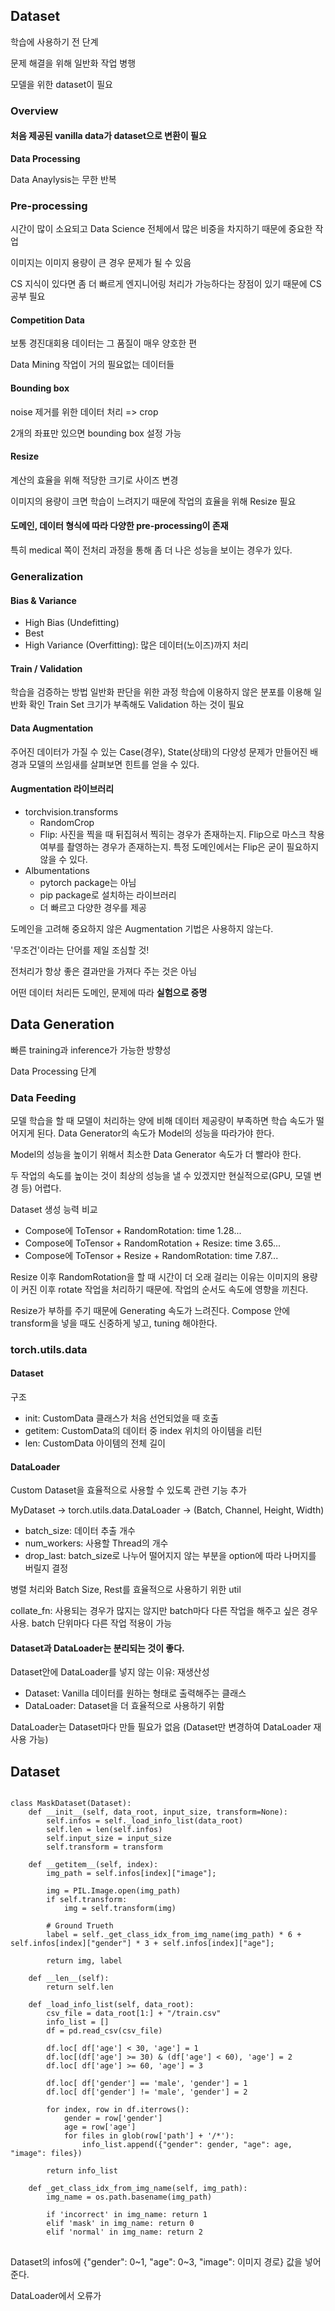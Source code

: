 ## Dataset
학습에 사용하기 전 단계

문제 해결을 위해 일반화 작업 병행

모델을 위한 dataset이 필요

### Overview
#### 처음 제공된 vanilla data가 dataset으로 변환이 필요
**Data Processing**

Data Anaylysis는 무한 반복

### Pre-processing
시간이 많이 소요되고 Data Science 전체에서 많은 비중을 차지하기 때문에 중요한 작업

이미지는 이미지 용량이 큰 경우 문제가 될 수 있음

CS 지식이 있다면 좀 더 빠르게 엔지니어링 처리가 가능하다는 장점이 있기 때문에 CS 공부 필요

#### Competition Data
보통 경진대회용 데이터는 그 품질이 매우 양호한 편

Data Mining 작업이 거의 필요없는 데이터들

#### Bounding box
noise 제거를 위한 데이터 처리
=> crop

2개의 좌표만 있으면 bounding box 설정 가능

#### Resize
계산의 효율을 위해 적당한 크기로 사이즈 변경

이미지의 용량이 크면 학습이 느려지기 때문에 작업의 효율을 위해 Resize 필요

#### 도메인, 데이터 형식에 따라 다양한 pre-processing이 존재
특히 medical 쪽이 전처리 과정을 통해 좀 더 나은 성능을 보이는 경우가 있다.

### Generalization
#### Bias & Variance
- High Bias (Undefitting)
- Best
- High Variance (Overfitting): 많은 데이터(노이즈)까지 처리

#### Train / Validation
학습을 검증하는 방법
일반화 판단을 위한 과정
학습에 이용하지 않은 분포를 이용해 일반화 확인
Train Set 크기가 부족해도 Validation 하는 것이 필요

#### Data Augmentation
주어진 데이터가 가질 수 있는 Case(경우), State(상태)의 다양성
문제가 만들어진 배경과 모델의 쓰임새를 살펴보면 힌트를 얻을 수 있다.

#### Augmentation 라이브러리
- torchvision.transforms
  + RandomCrop
  + Flip: 사진을 찍을 때 뒤집혀서 찍히는 경우가 존재하는지. Flip으로 마스크 착용 여부를 촬영하는 경우가 존재하는지. 특정 도메인에서는 Flip은 굳이 필요하지 않을 수 있다.
- Albumentations
  + pytorch package는 아님
  + pip package로 설치하는 라이브러리
  + 더 빠르고 다양한 경우를 제공

도메인을 고려해 중요하지 않은 Augmentation 기법은 사용하지 않는다.

'무조건'이라는 단어를 제일 조심할 것!

전처리가 항상 좋은 결과만을 가져다 주는 것은 아님

어떤 데이터 처리든 도메인, 문제에 따라 **실험으로 증명**

## Data Generation
빠른 training과 inference가 가능한 방향성

Data Processing 단계

### Data Feeding
모델 학습을 할 때 모델이 처리하는 양에 비해 데이터 제공량이 부족하면 학습 속도가 떨어지게 된다. Data Generator의 속도가 Model의 성능을 따라가야 한다.

Model의 성능을 높이기 위해서 최소한 Data Generator 속도가 더 빨라야 한다.

두 작업의 속도를 높이는 것이 최상의 성능을 낼 수 있겠지만 현실적으로(GPU, 모델 변경 등) 어렵다.

Dataset 생성 능력 비교
- Compose에 ToTensor + RandomRotation: time 1.28...
- Compose에 ToTensor + RandomRotation + Resize: time 3.65...
- Compose에 ToTensor + Resize + RandomRotation: time 7.87...

Resize 이후 RandomRotation을 할 때 시간이 더 오래 걸리는 이유는 이미지의 용량이 커진 이후 rotate 작업을 처리하기 때문에. 작업의 순서도 속도에 영향을 끼친다.

Resize가 부하를 주기 때문에 Generating 속도가 느려진다.
Compose 안에 transform을 넣을 때도 신중하게 넣고, tuning 해야한다.

### torch.utils.data
#### Dataset
구조
- init: CustomData 클래스가 처음 선언되었을 때 호출
- getitem: CustomData의 데이터 중 index 위치의 아이템을 리턴
- len: CustomData 아이템의 전체 길이

#### DataLoader
Custom Dataset을 효율적으로 사용할 수 있도록 관련 기능 추가

MyDataset -> torch.utils.data.DataLoader -> (Batch, Channel, Height, Width)

- batch_size: 데이터 추출 개수
- num_workers: 사용할 Thread의 개수
- drop_last: batch_size로 나누어 떨어지지 않는 부분을 option에 따라 나머지를 버릴지 결정

병렬 처리와 Batch Size, Rest를 효율적으로 사용하기 위한 util

collate_fn: 사용되는 경우가 많지는 않지만 batch마다 다른 작업을 해주고 싶은 경우 사용. batch 단위마다 다른 작업 적용이 가능

#### Dataset과 DataLoader는 분리되는 것이 좋다.
Dataset안에 DataLoader를 넣지 않는 이유: 재생산성
- Dataset: Vanilla 데이터를 원하는 형태로 출력해주는 클래스
- DataLoader: Dataset을 더 효율적으로 사용하기 위함

DataLoader는 Dataset마다 만들 필요가 없음 (Dataset만 변경하여 DataLoader 재사용 가능)


## Dataset
<pre>
<code>
class MaskDataset(Dataset):
    def __init__(self, data_root, input_size, transform=None):
        self.infos = self._load_info_list(data_root)
        self.len = len(self.infos)
        self.input_size = input_size
        self.transform = transform
        
    def __getitem__(self, index):
        img_path = self.infos[index]["image"];
        
        img = PIL.Image.open(img_path)
        if self.transform:
            img = self.transform(img)
        
        # Ground Trueth
        label = self._get_class_idx_from_img_name(img_path) * 6 + self.infos[index]["gender"] * 3 + self.infos[index]["age"];
        
        return img, label
    
    def __len__(self):
        return self.len
    
    def _load_info_list(self, data_root):
        csv_file = data_root[1:] + "/train.csv"
        info_list = []
        df = pd.read_csv(csv_file)
        
        df.loc[ df['age'] < 30, 'age'] = 1
        df.loc[(df['age'] >= 30) & (df['age'] < 60), 'age'] = 2
        df.loc[ df['age'] >= 60, 'age'] = 3
        
        df.loc[ df['gender'] == 'male', 'gender'] = 1
        df.loc[ df['gender'] != 'male', 'gender'] = 2
        
        for index, row in df.iterrows():
            gender = row['gender']
            age = row['age']
            for files in glob(row['path'] + '/*'):
                info_list.append({"gender": gender, "age": age, "image": files})

        return info_list

    def _get_class_idx_from_img_name(self, img_path):
        img_name = os.path.basename(img_path)

        if 'incorrect' in img_name: return 1
        elif 'mask' in img_name: return 0
        elif 'normal' in img_name: return 2
</code>
</pre>

Dataset의 infos에 {"gender": 0~1, "age": 0~3, "image": 이미지 경로} 값을 넣어준다.

DataLoader에서 오류가 
